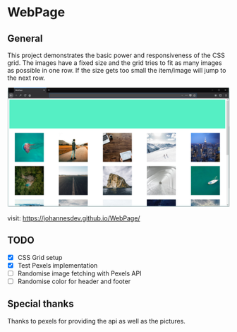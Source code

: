 # WebPage
## General
This project demonstrates the basic power and responsiveness of the CSS grid. The images have a fixed size and the grid tries to fit as many images as possible in one row. If the size gets too small the item/image will jump to the next row.

![alt text](resources/Layout.png "The basic layout")

visit: https://johannesdev.github.io/WebPage/

## TODO
- [x] CSS Grid setup
- [x] Test Pexels implementation
- [ ] Randomise image fetching with Pexels API
- [ ] Randomise color for header and footer

## Special thanks
Thanks to pexels for providing the api as well as the pictures.
